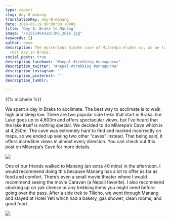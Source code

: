 ```yaml
---
type: report
slug: day-8-manang
translationKey: day-8-manang
date: 2018-05-19 00:00:00 +0000
title: 'Day 8: Braka to Manang'
image: "/v1551464320/IMG_2616.jpg"
keywords: []
author: dave
description: The mysterious hidden cave of Milarepa eludes us, as we take a well needed
  rest day in Braka.
social_posts: true
description_facebook: "#nepal #trekking #annapurna"
description_twitter: "#nepal #trekking #annapurna"
description_instagram: ''
description_pinterest: ''
description_tumblr: ''

---
```

{{% michelle %}}

We spent a day in Braka to acclimate. The best way to acclimate is to walk high and sleep low. There are two popular side treks that start in Braka. Ice Lake goes up to 4,600m and offers spectacular views, but I’ve heard that the lake itself is nothing special. We decided to do Milarepa’s Cave which is at 4,250m. The cave was extremely hard to find and marked incorrectly on maps, so we ended up seeing two other “caves” instead. That being said, it offers incredible views in almost every direction. You can check out this post on Milarepa’s Cave for more details.

![](https://res.cloudinary.com/wildernessprime/image/upload/w_800,dpr_auto/v1551464320/IMG_2616.jpg)

One of our friends walked to Manang (an extra 40 mins) in the afternoon. I would recommend doing this because Manang has a lot to offer as far as food and comfort. There’s even a small movie theater where I would recommend seeing the movie Caravan (a Nepali favorite). I also recommend stocking up on yak cheese or any trekking items you might need before going over the pass. After a side trek to Tilicho, we went through Manang and stayed at Hotel Yeti which had a bakery, gas shower, clean rooms, and good food.

![](https://res.cloudinary.com/wildernessprime/image/upload/w_800,dpr_auto/v1551464366/IMG_2610.jpg)